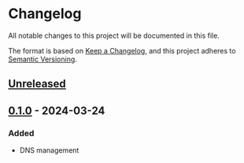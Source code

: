 # Changelog

All notable changes to this project will be documented in this file.

The format is based on [Keep a Changelog](https://keepachangelog.com/en/1.1.0/),
and this project adheres to [Semantic Versioning](https://semver.org/spec/v2.0.0.html).

## [Unreleased]

## [0.1.0] - 2024-03-24

### Added

- DNS management

[unreleased]: https://github.com/andrew-womeldorf/porkbun-go/compare/v0.1.0...HEAD
[0.1.0]: https://github.com/andrew-womeldorf/porkbun-go/releases/tag/v0.1.0
